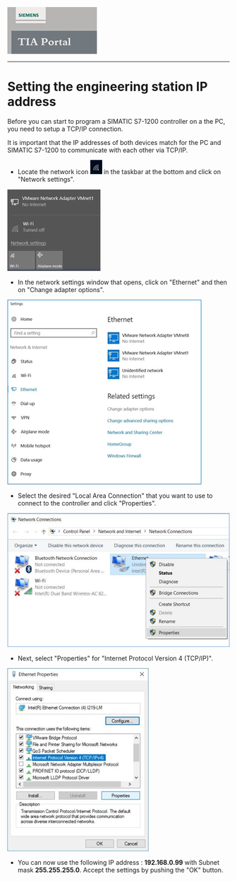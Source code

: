 ![](../Ad03/Images/Logo_Siemens_TIA_Portal.jpg)
_____________________________________
# Setting the engineering station IP address
Before you can start to program a SIMATIC S7-1200 controller on a the PC, you need to setup a TCP/IP connection.

It is important that the IP addresses of both devices match for the PC and
SIMATIC S7-1200 to communicate with each other via TCP/IP.

* Locate the network icon ![](../Ad03/Images/Network_icon.jpg) in the taskbar at the bottom and click on "Network settings".

![](../Ad03/Images/Network_settings.jpg)

* In the network settings window that opens, click on "Ethernet" and then on "Change adapter options".


![](../Ad03/Images/Select_ethernet.jpg)

* Select the desired "Local Area Connection" that you want to use to connect to the controller and click "Properties".

![](../Ad03/Images/Network_connections.jpg)

* Next, select "Properties" for "Internet Protocol Version 4 (TCP/IP)".

![](../Ad03/Images/Ethernet_properties.jpg)

* You can now use the following IP address : **192.168.0.99** with Subnet mask **255.255.255.0**. Accept the settings by pushing the "OK" button.
